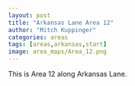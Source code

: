 ```yaml
---
layout: post
title: "Arkansas Lane Area 12"
author: "Mitch Kuppinger"
categories: areas
tags: [areas,arkansas,start]
image: area_maps/Area_12.png
---
```


This is Area 12 along Arkansas Lane.
